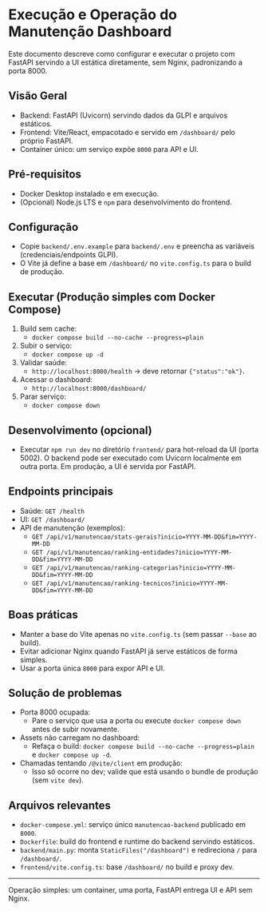 # Execução e Operação do Manutenção Dashboard

Este documento descreve como configurar e executar o projeto com FastAPI servindo a UI estática diretamente, sem Nginx, padronizando a porta 8000.

## Visão Geral
- Backend: FastAPI (Uvicorn) servindo dados da GLPI e arquivos estáticos.
- Frontend: Vite/React, empacotado e servido em `/dashboard/` pelo próprio FastAPI.
- Container único: um serviço expõe `8000` para API e UI.

## Pré-requisitos
- Docker Desktop instalado e em execução.
- (Opcional) Node.js LTS e `npm` para desenvolvimento do frontend.

## Configuração
- Copie `backend/.env.example` para `backend/.env` e preencha as variáveis (credenciais/endpoints GLPI).
- O Vite já define a base em `/dashboard/` no `vite.config.ts` para o build de produção.

## Executar (Produção simples com Docker Compose)
1. Build sem cache:
   - `docker compose build --no-cache --progress=plain`
2. Subir o serviço:
   - `docker compose up -d`
3. Validar saúde:
   - `http://localhost:8000/health` → deve retornar `{"status":"ok"}`.
4. Acessar o dashboard:
   - `http://localhost:8000/dashboard/`
5. Parar serviço:
   - `docker compose down`

## Desenvolvimento (opcional)
- Executar `npm run dev` no diretório `frontend/` para hot-reload da UI (porta 5002). O backend pode ser executado com Uvicorn localmente em outra porta. Em produção, a UI é servida por FastAPI.

## Endpoints principais
- Saúde: `GET /health`
- UI: `GET /dashboard/`
- API de manutenção (exemplos):
  - `GET /api/v1/manutencao/stats-gerais?inicio=YYYY-MM-DD&fim=YYYY-MM-DD`
  - `GET /api/v1/manutencao/ranking-entidades?inicio=YYYY-MM-DD&fim=YYYY-MM-DD`
  - `GET /api/v1/manutencao/ranking-categorias?inicio=YYYY-MM-DD&fim=YYYY-MM-DD`
  - `GET /api/v1/manutencao/ranking-tecnicos?inicio=YYYY-MM-DD&fim=YYYY-MM-DD`

## Boas práticas
- Manter a base do Vite apenas no `vite.config.ts` (sem passar `--base` ao build).
- Evitar adicionar Nginx quando FastAPI já serve estáticos de forma simples.
- Usar a porta única `8000` para expor API e UI.

## Solução de problemas
- Porta 8000 ocupada:
  - Pare o serviço que usa a porta ou execute `docker compose down` antes de subir novamente.
- Assets não carregam no dashboard:
  - Refaça o build: `docker compose build --no-cache --progress=plain` e `docker compose up -d`.
- Chamadas tentando `/@vite/client` em produção:
  - Isso só ocorre no dev; valide que está usando o bundle de produção (sem `vite dev`).

## Arquivos relevantes
- `docker-compose.yml`: serviço único `manutencao-backend` publicado em `8000`.
- `Dockerfile`: build do frontend e runtime do backend servindo estáticos.
- `backend/main.py`: monta `StaticFiles("/dashboard")` e redireciona `/` para `/dashboard/`.
- `frontend/vite.config.ts`: base `/dashboard/` no build e proxy dev.

---
Operação simples: um container, uma porta, FastAPI entrega UI e API sem Nginx.